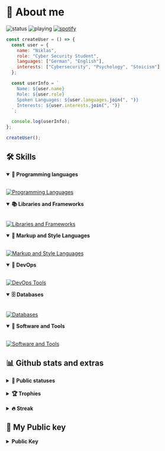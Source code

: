 # 📜 About me
![status](https://api.statusbadges.me/badge/status/363383882315464705?simple=true)
![playing](https://api.statusbadges.me/badge/playing/363383882315464705)
[![spotify](https://api.statusbadges.me/badge/spotify/363383882315464705)](https://api.statusbadges.me/openspotify/363383882315464705)

```javascript
const createUser = () => {
  const user = {
    name: "Niklas",
    role: "Cyber Security Student",
    languages: ["German", "English"],
    interests: ["Cybersecurity", "Psychology", "Stoicism"]
  };

  const userInfo = `
    Name: ${user.name}
    Role: ${user.role}
    Spoken Languages: ${user.languages.join(", ")}
    Interests: ${user.interests.join(", ")}
  `;

  console.log(userInfo);
};

createUser();


```
## 🛠️ Skills 

<details open>
  <summary><b>📌 Programming languages</b></summary>
  <br>

[![Programming Languages](https://skillicons.dev/icons?i=js,java,cs,bash,nix,php)](https://skillicons.dev)
</details>

<details open>
  <summary><b>📚 Libraries and Frameworks</b></summary>
  <br>

[![Libraries and Frameworks](https://skillicons.dev/icons?i=nodejs,bootstrap)](https://skillicons.dev)
</details>

<details open>
  <summary><b>🎨 Markup and Style Languages</b></summary>
  <br>

[![Markup and Style Languages](https://skillicons.dev/icons?i=html,css,markdown)](https://skillicons.dev)
</details>

<details open>
  <summary><b>🧠 DevOps</b></summary>
  <br>

[![DevOps Tools](https://skillicons.dev/icons?i=docker,azure)](https://skillicons.dev)
</details>

<details open>
  <summary><b>🗄️ Databases</b></summary>
  <br>
    
[![Databases](https://skillicons.dev/icons?i=mysql,postgres,sqlite)](https://skillicons.dev)
</details>

<details open>
  <summary><b>🔧 Software and Tools</b></summary>
  <br>
    
[![Software and Tools](https://skillicons.dev/icons?i=git,github,neovim,linux,obsidian)](https://skillicons.dev)
</details>

## 📊 Github stats and extras

<details>
  <summary><b>🧬 Public statuses</b></summary>
  <br>
  
<img height="180em" src="https://denvercoder1-github-readme-stats.vercel.app/api/?username=nklsch&show_icons=true&include_all_commits=true&count_private=true&theme=tokyonight&hide_border=true"/>
<img height="180em" src="https://denvercoder1-github-readme-stats.vercel.app/api/top-langs/?username=nklsch&langs_count=8&layout=compact&theme=tokyonight&hide_border=true"/>

</details>
<br>

<details>
  <summary><b>🏆 Trophies</b></summary>
<br>

  <img src="https://github-profile-trophy.vercel.app/?username=nklsch&theme=tokyonight&row=2&no-bg=true&column=3&margin-w=15&margin-h=15"/>
</details>

<br>

<details>
  <summary><b>🔥 Streak</b></summary>
  <br>

<a href="https://git.io/streak-stats"><img src="https://streak-stats.demolab.com?user=nklsch&theme=tokyonight&hide_border=true" alt="GitHub Streak" /></a>
</details>

## 🔑 My Public key
<details>
  <summary><b>Public Key</b></summary>
  <br>
  
```txt
-----BEGIN PGP PUBLIC KEY BLOCK-----

xjMEaAE2zhYJKwYBBAHaRw8BAQdAMxEEAAgP8+fE63pHXvtQOqEcR6+DAxZh
gKG2TYDEzevNOW5pa2xhcy5jaG9pbm93c2tpQHByb3Rvbi5tZSA8bmlrbGFz
LmNob2lub3dza2lAcHJvdG9uLm1lPsKPBBMWCABBBQJoATbOCRDbltHxqFJt
hhYhBJJUtnbLHua9420YKtuW0fGoUm2GAhsDAh4BAhkBAwsJBwIVCAMWAAIF
JwkCBwIAAPtZAQCtcrARXaJ5FamPl3Cq1BUiIFy8cb8eq8Jcg+XiNVLMRwEA
rqZfcRl3QMuMB66ZxRwmnBrP5OH/QuBHOzW7UuPlEA7OOARoATbOEgorBgEE
AZdVAQUBAQdAwldfSkOfW/yuckqsXeSblSSJJnSK5K3sOunl8rTDOUYDAQoJ
wngEGBYIACoFAmgBNs4JENuW0fGoUm2GFiEEklS2dsse5r3jbRgq25bR8ahS
bYYCGwwAALX5AP9zV52GVaXTHH2y7SWP+C0LDdlKUaNX4gpBzsgQ0bHapwEA
m8QG7Q6662Iiigx2E5pFbmBMnyRQO2Izby4LnqEebwA=
=C8n5
-----END PGP PUBLIC KEY BLOCK-----
```

</details>
